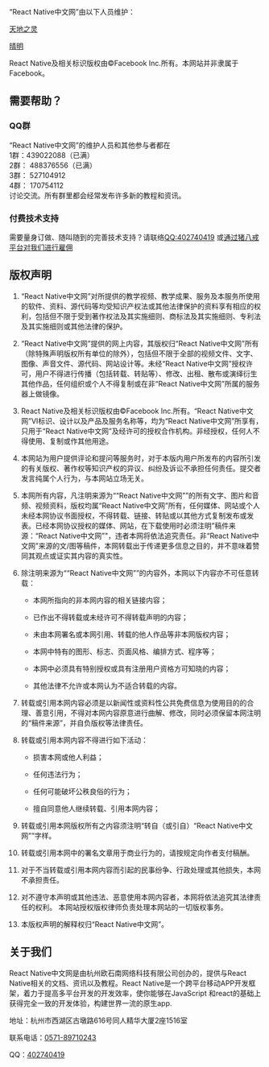 “React Native中文网”由以下人员维护：

[天地之灵](http://github.com/tdzl2003) 

[晴明](http://github.com/sunnylqm)

React Native及相关标识版权由©Facebook Inc.所有。本网站并非隶属于Facebook。

## 需要帮助？ ##

### QQ群 ###

“React Native中文网”的维护人员和其他参与者都在  
1群：439022088（已满）   
2群： 488376556（已满）   
3群： 527104912  
4群： 170754112  
讨论交流。所有群里都会经常发布许多新的教程和资讯。

### 付费技术支持 ###

需要量身订做、随叫随到的完善技术支持？请联络[QQ:402740419](tencent://message/?uin=402740419&Site=react-native.cn&Menu=yes) 或[通过猪八戒平台对我们进行雇佣](http://shop.zbj.com/14338306/)

## 版权声明 ##

1. “React Native中文网”对所提供的教学视频、教学成果、服务及本服务所使用的软件、资料、源代码等均受知识产权法或其他法律保护的资料享有相应的权利，包括但不限于受到著作权法及其实施细则、商标法及其实施细则、专利法及其实施细则或其他法律的保护。

2. “React Native中文网”提供的网上内容，其版权归“React Native中文网”所有（除特殊声明版权所有单位的除外），包括但不限于全部的视频文件、文字、图像、声音文件、源代码、网站设计等。未经“React Native中文网”授权许可，用户不得进行传播（包括转载、转贴等）、修改、出租、散布或演绎衍生其他作品，任何组织或个人不得复制或在非“React Native中文网”所属的服务器上做镜像。

3. React Native及相关标识版权由©Facebook Inc.所有。“React Native中文网”VI标识、设计以及产品及服务名称等，均为“React Native中文网”所享有，只用于“React Native中文网”及经许可的授权合作机构。非经授权，任何人不得使用、复制或作其他用途。

4. 本网站为用户提供评论和提问等服务时，对于本版内用户所发布的内容所引发的有关版权、著作权等知识产权的异议、纠纷及诉讼不承担任何责任。提交者发言纯属个人行为，与本网站立场无关。

5. 本网所有内容，凡注明来源为““React Native中文网””的所有文字、图片和音频、视频资料，版权均属“React Native中文网”所有，任何媒体、网站或个人未经本网协议书面授权，不得转载、链接、转贴或以其他方式复制发布或发表。已经本网协议授权的媒体、网站，在下载使用时必须注明”稿件来源：“React Native中文网”"，违者本网将依法追究责任。非“React Native中文网”来源的文/图等稿件，本网转载出于传递更多信息之目的，并不意味着赞同其观点或证实其内容的真实性。

6. 除注明来源为““React Native中文网””的内容外，本网以下内容亦不可任意转载：

    * 本网所指向的非本网内容的相关链接内容；

    * 已作出不得转载或未经许可不得转载声明的内容；

    * 未由本网署名或本网引用、转载的他人作品等非本网版权内容；

    * 本网中特有的图形、标志、页面风格、编排方式、程序等；

    * 本网中必须具有特别授权或具有注册用户资格方可知晓的内容；

    * 其他法律不允许或本网认为不适合转载的内容。

7. 转载或引用本网内容必须是以新闻性或资料性公共免费信息为使用目的的合理、善意引用，不得对本网内容原意进行曲解、修改，同时必须保留本网注明的“稿件来源”，并自负版权等法律责任。

8. 转载或引用本网内容不得进行如下活动：

    * 损害本网或他人利益；

    * 任何违法行为；

    * 任何可能破坏公秩良俗的行为；

    * 擅自同意他人继续转载、引用本网内容；

9. 转载或引用本网版权所有之内容须注明“转自（或引自）“React Native中文网””字样。

10. 转载或引用本网中的署名文章用于商业行为的，请按规定向作者支付稿酬。

11. 对于不当转载或引用本网内容而引起的民事纷争、行政处理或其他损失，本网不承担责任。

12. 对不遵守本声明或其他违法、恶意使用本网内容者，本网将依法追究其法律责任的权利。 本网站授权版权律师负责处理本网站的一切版权事务。

13. 本版权声明的解释权归“React Native中文网”。

## 关于我们 ##

React Native中文网是由杭州欧石南网络科技有限公司创办的，提供与React Native相关的文档、资讯以及教程。React Native是一个跨平台移动APP开发框架，着力于提高多平台开发的开发效率，使你能够在JavaScript 和react的基础上获得完全一致的开发体验，构建世界一流的原生app.

地址：杭州市西湖区古墩路616号同人精华大厦2座1516室

联系电话：[0571-89710243](tel:0571-89710243)

QQ：[402740419](tencent://message/?uin=402740419&Site=react-native.cn&Menu=yes)
